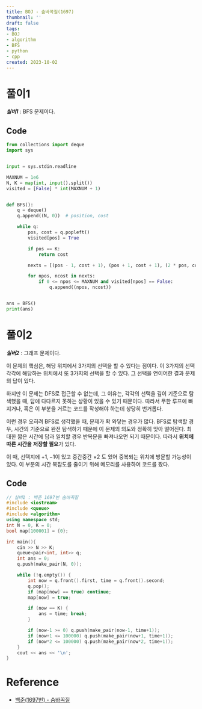 ```yaml
---
title: BOJ - 숨바꼭질(1697)
thumbnail: ''
draft: false
tags:
- BOJ
- algorithm
- BFS
- python
- cpp
created: 2023-10-02
---
```


# 풀이1

***실버1*** : BFS 문제이다.

## Code

````python
from collections import deque
import sys


input = sys.stdin.readline

MAXNUM = 1e6
N, K = map(int, input().split())
visited = [False] * int(MAXNUM + 1)


def BFS():
    q = deque()
    q.append((N, 0))  # position, cost

    while q:
        pos, cost = q.popleft()
        visited[pos] = True

        if pos == K:
            return cost

        nexts = [(pos - 1, cost + 1), (pos + 1, cost + 1), (2 * pos, cost + 1)]

        for npos, ncost in nexts:
            if 0 <= npos <= MAXNUM and visited[npos] == False:
                q.append((npos, ncost))


ans = BFS()
print(ans)

````

# 풀이2

***실버2*** : 그래프 문제이다.

이 문제의 핵심은, 해당 위치에서 3가지의 선택을 할 수 있다는 점이다. 이 3가지의 선택 각각에 해당하는 위치에서 또 3가지의 선택을 할 수 있다. 그 선택을 연이어한 결과 문제의 답이 있다.

하지만 이 문제는 DFS로 접근할 수 없는데, 그 이유는, 각각의 선택을 깊이 기준으로 탐색했을 때, 답에 다다르지 못하는 상황이 있을 수 있기 때문이다. 따라서 무한 루프에 빠지거나, 혹은 이 부분을 거르는 코드를 작성해야 하는데 상당히 번거롭다.

이런 경우 오히려 BFS로 생각했을 때, 문제가 확 와닿는 경우가 많다. BFS로 탐색할 경우, 시간의 기준으로 완전 탐색하기 때문에 이 문제의 의도와 정확히 맞아 떨어진다. 최대한 짧은 시간에 답과 일치할 경우 반복문을 빠져나오면 되기 때문이다. 따라서 **위치에 따른 시간을 저장할 필요**가 있다.

이 때, 선택지에 $+1, -1$이 있고 중간중간 $\times2$ 도 있어 중복되는 위치에 방문할 가능성이 있다. 이 부분의 시간 복잡도를 줄이기 위해 메모리를 사용하여 코드를 짰다.

## Code

````c++
// 실버1 : 백준 1697번 숨바꼭질
#include <iostream>
#include <queue>
#include <algorithm>
using namespace std;
int N = 0, K = 0;
bool map[100001] = {0};

int main(){
    cin >> N >> K;
    queue<pair<int, int>> q;
    int ans = 0;
    q.push(make_pair(N, 0));

    while (!q.empty()) {
        int now = q.front().first, time = q.front().second;
        q.pop();
        if (map[now] == true) continue;
        map[now] = true;

        if (now == K) {
            ans = time; break;
        }

        if (now-1 >= 0) q.push(make_pair(now-1, time+1));
        if (now+1 <= 100000) q.push(make_pair(now+1, time+1));
        if (now*2 <= 100000) q.push(make_pair(now*2, time+1));
    }
    cout << ans << '\n';
}
````

# Reference

* [백준(1697번) - 숨바꼭질](https://www.acmicpc.net/problem/1697)
